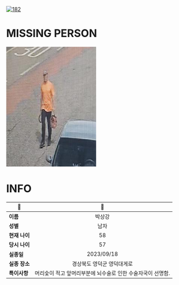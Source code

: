 [![182](https://img.shields.io/badge/%EC%8B%A4%EC%A2%85%EC%8B%A0%EA%B3%A0%EB%8A%94%20%EA%B5%AD%EB%B2%88%EC%97%86%EC%9D%B4-182-blue)](http://safe182.go.kr/index.do)

# MISSING PERSON

<img src="./missing_person.jpg">

# INFO

|🔑|💎|
|--|:--:|
|**이름**|박상강|
|**성별**|남자|
|**현재 나이**|58|
|**당시 나이**|57|
|**실종일**|2023/09/18|
|**실종 장소**|경상북도 영덕군 영덕대게로 |
|**특이사항**|머리숯이 적고 앞머리부분에 뇌수술로 인한 수술자국이 선명함.|

